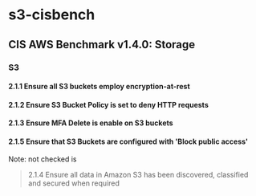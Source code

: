 # s3-cisbench

## CIS AWS Benchmark v1.4.0: Storage

### S3

#### 2.1.1 Ensure all S3 buckets employ encryption-at-rest

#### 2.1.2 Ensure S3 Bucket Policy is set to deny HTTP requests

#### 2.1.3 Ensure MFA Delete is enable on S3 buckets

#### 2.1.5 Ensure that S3 Buckets are configured with 'Block public access'

Note: not checked is
> 2.1.4 Ensure all data in Amazon S3 has been discovered,
> classified and secured when required
